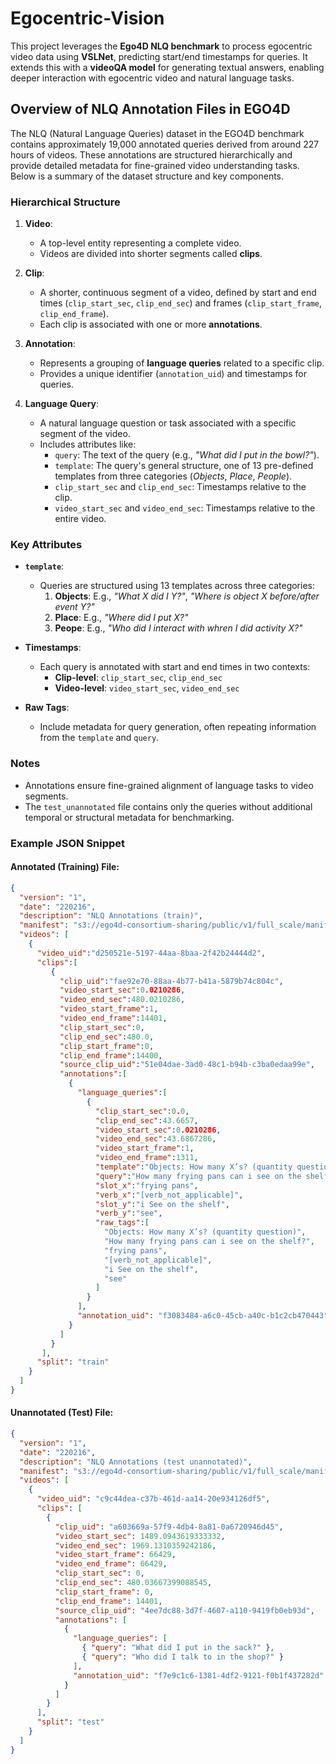 # Egocentric-Vision
This project leverages the **Ego4D NLQ benchmark** to process egocentric video data using **VSLNet**, predicting start/end timestamps for queries. It extends this with a **videoQA model** for generating textual answers, enabling deeper interaction with egocentric video and natural language tasks.

## Overview of NLQ Annotation Files in EGO4D

The NLQ (Natural Language Queries) dataset in the EGO4D benchmark contains approximately 19,000 annotated queries derived from around 227 hours of videos. These annotations are structured hierarchically and provide detailed metadata for fine-grained video understanding tasks. Below is a summary of the dataset structure and key components.

### Hierarchical Structure

1. **Video**:
   - A top-level entity representing a complete video.
   - Videos are divided into shorter segments called **clips**.

2. **Clip**:
   - A shorter, continuous segment of a video, defined by start and end times (`clip_start_sec`, `clip_end_sec`) and frames (`clip_start_frame`, `clip_end_frame`).
   - Each clip is associated with one or more **annotations**.

3. **Annotation**:
   - Represents a grouping of **language queries** related to a specific clip.
   - Provides a unique identifier (`annotation_uid`) and timestamps for queries.

4. **Language Query**:
   - A natural language question or task associated with a specific segment of the video.
   - Includes attributes like:
     - `query`: The text of the query (e.g., *"What did I put in the bowl?"*).
     - `template`: The query's general structure, one of 13 pre-defined templates from three categories (*Objects*, *Place*, *People*).
     - `clip_start_sec` and `clip_end_sec`: Timestamps relative to the clip.
     - `video_start_sec` and `video_end_sec`: Timestamps relative to the entire video.

### Key Attributes

- **`template`**:
  - Queries are structured using 13 templates across three categories:
    1. **Objects**: E.g., *"What X did I Y?"*, *"Where is object X before/after event Y?"*
    2. **Place**: E.g., *"Where did I put X?"*
    3. **Peope**: E.g., *"Who did I interact with whren I did activity X?"*

- **Timestamps**:
  - Each query is annotated with start and end times in two contexts:
    - **Clip-level**: `clip_start_sec`, `clip_end_sec`
    - **Video-level**: `video_start_sec`, `video_end_sec`

- **Raw Tags**:
  - Include metadata for query generation, often repeating information from the `template` and `query`.

### Notes
- Annotations ensure fine-grained alignment of language tasks to video segments.
- The `test_unannotated` file contains only the queries without additional temporal or structural metadata for benchmarking.

### Example JSON Snippet

#### Annotated (Training) File:
```json
{
  "version": "1",
  "date": "220216",
  "description": "NLQ Annotations (train)",
  "manifest": "s3://ego4d-consortium-sharing/public/v1/full_scale/manifest.csv",
  "videos": [
    {
      "video_uid":"d250521e-5197-44aa-8baa-2f42b24444d2",
      "clips":[
         {
           "clip_uid":"fae92e70-88aa-4b77-b41a-5879b74c804c",
           "video_start_sec":0.0210286,
           "video_end_sec":480.0210286,
           "video_start_frame":1,
           "video_end_frame":14401,
           "clip_start_sec":0,
           "clip_end_sec":480.0,
           "clip_start_frame":0,
           "clip_end_frame":14400,
           "source_clip_uid":"51e04dae-3ad0-48c1-b94b-c3ba0edaa99e",
           "annotations":[
             {
               "language_queries":[
                 {
                   "clip_start_sec":0.0,
                   "clip_end_sec":43.6657,
                   "video_start_sec":0.0210286,
                   "video_end_sec":43.6867286,
                   "video_start_frame":1,
                   "video_end_frame":1311,
                   "template":"Objects: How many X’s? (quantity question)",
                   "query":"How many frying pans can i see on the shelf?",
                   "slot_x":"frying pans",
                   "verb_x":"[verb_not_applicable]",
                   "slot_y":"i See on the shelf",
                   "verb_y":"see",
                   "raw_tags":[
                     "Objects: How many X’s? (quantity question)",
                     "How many frying pans can i see on the shelf?",
                     "frying pans",
                     "[verb_not_applicable]",
                     "i See on the shelf",
                     "see"
                   ]
                 }
               ],
               "annotation_uid": "f3083484-a6c0-45cb-a40c-b1c2cb470443"
             }
           ]
         }
       ],
      "split": "train"
    }
  ]
}
```

#### Unannotated (Test) File:
```json
{
  "version": "1",
  "date": "220216",
  "description": "NLQ Annotations (test unannotated)",
  "manifest": "s3://ego4d-consortium-sharing/public/v1/full_scale/manifest.csv",
  "videos": [
    {
      "video_uid": "c9c44dea-c37b-461d-aa14-20e934126df5",
      "clips": [
        {
          "clip_uid": "a603669a-57f9-4db4-8a81-0a6720946d45",
          "video_start_sec": 1489.0943619333332,
          "video_end_sec": 1969.1310359242186,
          "video_start_frame": 66429,
          "video_end_frame": 66429,
          "clip_start_sec": 0,
          "clip_end_sec": 480.03667399088545,
          "clip_start_frame": 0,
          "clip_end_frame": 14401,
          "source_clip_uid": "4ee7dc88-3d7f-4607-a110-9419fb0eb93d",
          "annotations": [
            {
              "language_queries": [
                { "query": "What did I put in the sack?" },
                { "query": "Who did I talk to in the shop?" }
              ],
              "annotation_uid": "f7e9c1c6-1381-4df2-9121-f0b1f437282d"
            }
          ]
        }
      ],
      "split": "test"
    }
  ]
}
```


